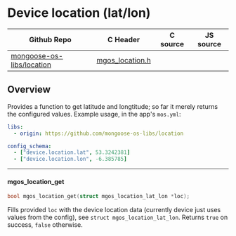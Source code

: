 # Device location (lat/lon)
| Github Repo | C Header | C source  | JS source |
| ----------- | -------- | --------  | ----------------- |
| [mongoose-os-libs/location](https://github.com/mongoose-os-libs/location) | [mgos_location.h](https://github.com/mongoose-os-libs/location/tree/master/include/mgos_location.h) | &nbsp;  | &nbsp;         |



## Overview

Provides a function to get latitude and longtitude; so far it merely
returns the configured values. Example usage, in the app's `mos.yml`:

```yaml
libs:
  - origin: https://github.com/mongoose-os-libs/location

config_schema:
  - ["device.location.lat", 53.3242381]
  - ["device.location.lon", -6.385785]
```


 ----- 
#### mgos_location_get

```c
bool mgos_location_get(struct mgos_location_lat_lon *loc);
```

Fills provided `loc` with the device location data (currently device just
uses values from the config), see `struct mgos_location_lat_lon`. Returns
`true` on success, `false` otherwise.
 
